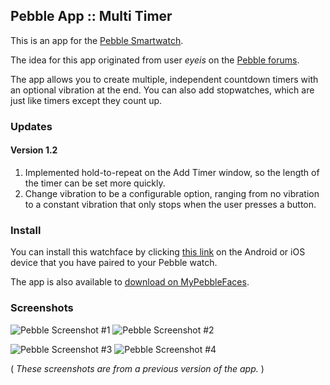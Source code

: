 ## Pebble App :: Multi Timer

This is an app for the [Pebble Smartwatch][1]. 

The idea for this app originated from user *eyeis* on the [Pebble forums][2].

The app allows you to create multiple, independent countdown timers with an optional vibration at the end. You can also add stopwatches, which are just like timers except they count up.

### Updates

#### Version 1.2

1. Implemented hold-to-repeat on the Add Timer window, so the length of the timer can be set more quickly.
2. Change vibration to be a configurable option, ranging from no vibration to a constant vibration that only stops when the user presses a button.

### Install

You can install this watchface by clicking [this link][3] on the Android or iOS device that you have paired to your Pebble watch.

The app is also available to [download on MyPebbleFaces][4].

### Screenshots

![Pebble Screenshot #1](http://smallstoneapps.s3.amazonaws.com/multi-timer/screenshots/screenshot_multi-timer_1-1_01_w.png)  ![Pebble Screenshot #2](http://smallstoneapps.s3.amazonaws.com/multi-timer/screenshots/screenshot_multi-timer_1-1_02_w.png)

![Pebble Screenshot #3](http://smallstoneapps.s3.amazonaws.com/multi-timer/screenshots/screenshot_multi-timer_1-1_03_w.png)  ![Pebble Screenshot #4](http://smallstoneapps.s3.amazonaws.com/multi-timer/screenshots/screenshot_multi-timer_1-1_04_w.png)

( *These screenshots are from a previous version of the app.* )


[1]: http://getpebble.com
[2]: http://forums.getpebble.com/discussion/6475/multiple-timer-app
[3]: https://smallstoneapps.s3.amazonaws.com/multi-timer/builds/multi-timer_1-2.pbw
[4]: http://www.mypebblefaces.com/view?fID=5362&aName=matthewtole&pageTitle=Multi+Timer&auID=5242
